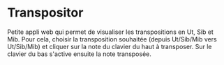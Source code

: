 # Transpositor

Petite appli web qui permet de visualiser les transpositions en Ut, Sib et Mib. Pour cela, choisir la transposition souhaitée (depuis Ut/Sib/Mib vers Ut/Sib/Mib) et cliquer sur la note du clavier du haut à transposer. Sur le clavier du bas s'active ensuite la note transposée.
